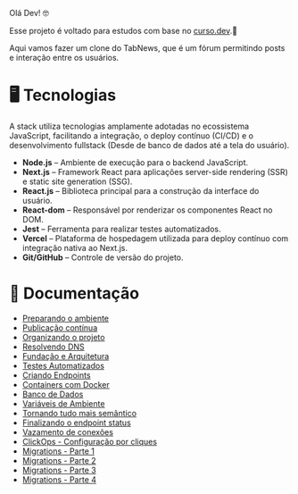 Olá Dev! 🤓

Esse projeto é voltado para estudos com base no [curso.dev](https://curso.dev).🌱

Aqui vamos fazer um clone do TabNews, que é um fórum permitindo posts e interação entre os usuários.

# 🖥️ Tecnologias

A stack utiliza tecnologias amplamente adotadas no ecossistema JavaScript, facilitando a integração, o deploy contínuo (CI/CD) e o desenvolvimento fullstack (Desde de banco de dados até a tela do usuário).

- **Node.js** – Ambiente de execução para o backend JavaScript.
- **Next.js** – Framework React para aplicações server-side rendering (SSR) e static site generation (SSG).
- **React.js** – Biblioteca principal para a construção da interface do usuário.
- **React-dom** – Responsável por renderizar os componentes React no DOM.
- **Jest** – Ferramenta para realizar testes automatizados.
- **Vercel** – Plataforma de hospedagem utilizada para deploy contínuo com integração nativa ao Next.js.
- **Git/GitHub** – Controle de versão do projeto.

# 🔗 Documentação

- [Preparando o ambiente](docs/preparando-o-ambiente.md)
- [Publicação contínua](docs/deploy-continuo.md)
- [Organizando o projeto](docs/organizando-o-projeto.md)
- [Resolvendo DNS](docs/resolvendo-dns.md)
- [Fundação e Arquitetura](docs/fundacao-e-arquitetura.md)
- [Testes Automatizados](docs/testes-automatizados.md)
- [Criando Endpoints](docs/criando-endpoints.md)
- [Containers com Docker](docs/docker-containers.md)
- [Banco de Dados](docs/banco-de-dados.md)
- [Variáveis de Ambiente](docs/variaveis-de-ambiente.md)
- [Tornando tudo mais semântico](docs/tornando-semantico.md)
- [Finalizando o endpoint status](docs/finalizando-endpoint-status.md)
- [Vazamento de conexões](docs/vazamento-de-conexoes-do-banco.md)
- [ClickOps - Configuração por cliques](docs/click-ops-configurando-com-cliques.md)
- [Migrations - Parte 1](docs/migrations-parte-1.md)
- [Migrations - Parte 2](docs/migrations-parte-2.md)
- [Migrations - Parte 3](docs/migrations-parte-3.md)
- [Migrations - Parte 4](docs/migrations-parte-4.md)

